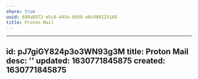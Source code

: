 ```yaml
---
share: true
uuid: 680a8972-e5c6-445a-b930-a8c980125140
title: Proton Mail
---
```

---
id: pJ7giGY824p3o3WN93g3M
title: Proton Mail
desc: ''
updated: 1630771845875
created: 1630771845875
---

